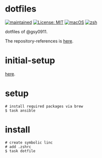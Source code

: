 # dotfiles

[![maintained](https://img.shields.io/maintenance/yes/2024?label=maintained)](https://github.com/gsy0911/dotfiles/commits/main)
[![License: MIT](https://img.shields.io/badge/License-MIT-yellow.svg)](https://opensource.org/licenses/MIT)
[![macOS](https://img.shields.io/badge/macOS_Sonoma-14.0-green.svg)]()
[![zsh](https://img.shields.io/badge/shell-zsh-green.svg)]()


dotfiles of @gsy0911.

The repository-references is [here](./REFERENCES.md).

# initial-setup

[here](./INITIAL_SETTING.md).

# setup

```
# install required packages via brew
$ task ansible
```

# install

```
# create symbolic linc
# add .zshrc
$ task dotfile
```
